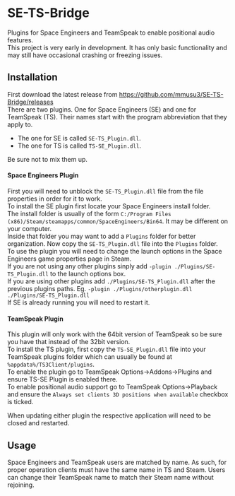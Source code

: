 # SE-TS-Bridge
Plugins for Space Engineers and TeamSpeak to enable positional audio features.  
This project is very early in development. It has only basic functionality and may still have occasional crashing or freezing issues.  

## Installation
First download the latest release from https://github.com/mmusu3/SE-TS-Bridge/releases  
There are two plugins. One for Space Engineers (SE) and one for TeamSpeak (TS). Their names start with the program abbreviation that they apply to.  
- The one for SE is called `SE-TS_Plugin.dll`.
- The one for TS is called `TS-SE_Plugin.dll`.

Be sure not to mix them up.  

#### Space Engineers Plugin
First you will need to unblock the `SE-TS_Plugin.dll` file from the file properties in order for it to work.  
To install the SE plugin first locate your Space Engineers install folder.  
The install folder is usually of the form `C:/Program Files (x86)/Steam/steamapps/common/SpaceEngineers/Bin64`. It may be different on your computer.  
Inside that folder you may want to add a `Plugins` folder for better organization. Now copy the `SE-TS_Plugin.dll` file into the `Plugins` folder.  
To use the plugin you will need to change the launch options in the Space Engineers game properties page in Steam.  
If you are not using any other plugins sinply add `-plugin ./Plugins/SE-TS_Plugin.dll` to the launch options box.  
If you are using other plugins add `./Plugins/SE-TS_Plugin.dll` after the previous plugins paths. Eg. `-plugin ./Plugins/otherplugin.dll ./Plugins/SE-TS_Plugin.dll`  
If SE is already running you will need to restart it.  

#### TeamSpeak Plugin
This plugin will only work with the 64bit version of TeamSpeak so be sure you have that instead of the 32bit version.  
To install the TS plugin, first copy the `TS-SE_Plugin.dll` file into your TeamSpeak plugins folder which can usually be found at `%appdata%/TS3Client/plugins`.  
To enable the plugin go to TeamSpeak Options->Addons->Plugins and ensure TS-SE Plugin is enabled there.  
To enable positional audio support go to TeamSpeak Options->Playback and ensure the `Always set clients 3D positions when available` checkbox is ticked.  

When updating either plugin the respective application will need to be closed and restarted.  

## Usage
Space Engineers and TeamSpeak users are matched by name. As such, for proper operation clients must have the same name in TS and Steam. Users can change their TeamSpeak name to match their Steam name without rejoining.  
